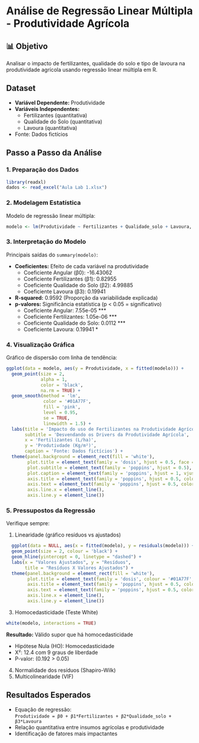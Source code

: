 # Análise de Regressão Linear Múltipla - Produtividade Agrícola

## 📊 Objetivo
Analisar o impacto de fertilizantes, qualidade do solo e tipo de lavoura na produtividade agrícola usando regressão linear múltipla em R.

## Dataset
- **Variável Dependente:** Produtividade
- **Variáveis Independentes:** 
  - Fertilizantes (quantitativa)
  - Qualidade do Solo (quantitativa)
  - Lavoura (quantitativa)
- Fonte: Dados fictícios

## Passo a Passo da Análise

### 1. Preparação dos Dados
```r
library(readxl)
dados <- read_excel("Aula Lab 1.xlsx")
```

### 2. Modelagem Estatística
Modelo de regressão linear múltipla:
```r
modelo <- lm(Produtividade ~ Fertilizantes + Qualidade_solo + Lavoura, data = dados)
```

### 3. Interpretação do Modelo
Principais saídas do `summary(modelo)`:
- **Coeficientes:** Efeito de cada variável na produtividade
    - Coeficiente Angular (β0): -16.43062
    - Coeficiente Fertilizantes (β1): 0.82955
    - Coeficiente Qualidade do Solo (β2): 4.99885
    - Coeficiente Lavoura (β3): 0.19941
- **R-squared:** 0.9592 (Proporção da variabilidade explicada)
- **p-valores:** Significância estatística (p < 0.05 = significativo)
    - Coeficiente Angular: 7.55e-05 ***
    - Coeficiente Fertilizantes: 1.05e-06 ***
    - Coeficiente Qualidade do Solo: 0.0112 ***
    - Coeficiente Lavoura: 0.19941 *

### 4. Visualização Gráfica
Gráfico de dispersão com linha de tendência:
```r
ggplot(data = modelo, aes(y = Produtividade, x = fitted(modelo))) +
  geom_point(size = 2,
             alpha = 1,
             color = 'black',
             na.rm = TRUE) +
  geom_smooth(method = 'lm',
              color = '#01A77F',
              fill = 'pink',
              level = 0.95,
              se = TRUE,
              linewidth = 1.5) +
  labs(title = 'Impacto do uso de Fertilizantes na Produtividade Agrícola',
       subtitle = 'Desvendando os Drivers da Produtividade Agrícola',
       x = 'Fertilizantes (L/ha)',
       y = 'Produtivdade (Kg/m²)',
       caption = 'Fonte: Dados fictícios') +
  theme(panel.background = element_rect(fill = 'white'),
        plot.title = element_text(family = 'dosis', hjust = 0.5, face = 'bold', color = '#01A77F', size = 14),
        plot.subtitle = element_text(family = 'poppins', hjust = 0.5),
        plot.caption = element_text(family = 'poppins', hjust = 1, vjust = 18, color = 'black', size = 9),
        axis.title = element_text(family = 'poppins', hjust = 0.5, color = 'black', size = 9),
        axis.text = element_text(family = 'poppins', hjust = 0.5, color = 'black', size = 9),
        axis.line.x = element_line(),
        axis.line.y = element_line())
```

### 5. Pressupostos da Regressão
Verifique sempre:
1. Linearidade (gráfico resíduos vs ajustados)
```r
  ggplot(data = NULL, aes(x = fitted(modelo), y = residuals(modelo))) +
  geom_point(size = 2, colour = 'black') +
  geom_hline(yintercept = 0, linetype = "dashed") +
  labs(x = "Valores Ajustados", y = "Resíduos", 
       title = "Resíduos X Valores Ajustados") +
  theme(panel.background = element_rect(fill = 'white'),
        plot.title = element_text(family = 'dosis', colour = '#01A77F', hjust = 0.5, size = 14 , face = 'bold'),
        axis.title = element_text(family = 'poppins', hjust = 0.5, color = 'black'),
        axis.text = element_text(family = 'poppins', hjust = 0.5, color = 'black'),
        axis.line.x = element_line(),
        axis.line.y = element_line())
```
3. Homocedasticidade (Teste White)
```r
white(modelo, interactions = TRUE)
```
**Resultado:** Válido supor que há homocedasticidade
- Hipótese Nula (HO): Homocedasticidade
- X²: 12.4 com 9 graus de liberdade
- P-valor: (0.192 > 0.05)



4. Normalidade dos resíduos (Shapiro-Wilk)
5. Multicolinearidade (VIF)

## Resultados Esperados
- Equação de regressão:  
  `Produtividade = β0 + β1*Fertilizantes + β2*Qualidade_solo + β3*Lavoura`
- Relação quantitativa entre insumos agrícolas e produtividade
- Identificação de fatores mais impactantes
